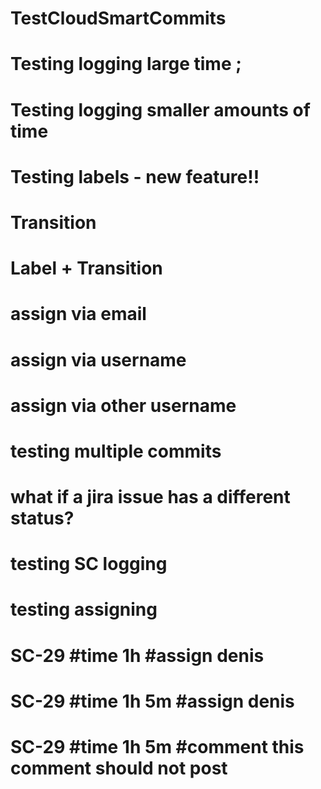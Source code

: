 # TestCloudSmartCommits
# Testing logging large time ;
# Testing logging smaller amounts of time
# Testing labels - new feature!!
# Transition
# Label + Transition
# assign via email
# assign via username
# assign via other username
# testing multiple commits
# what if a jira issue has a different status?
# testing SC logging
# testing assigning 
# SC-29 #time 1h #assign denis
# SC-29 #time 1h 5m #assign denis
# SC-29 #time 1h 5m #comment this comment should not post
